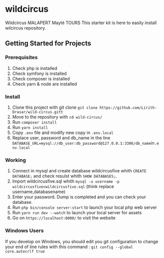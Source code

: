 # wildcircus
Wildcircus MALAPERT Mayté TOURS 
This starter kit is here to easily install wilcircus repository.
## Getting Started for Projects
### Prerequisites
1. Check php is installed
2. Check symfony is installed
3. Check composer is installed
4. Check yarn & node are installed
### Install
1. Clone this project with git clone `git clone https://github.com/Lirith-Drasar/wild-circus.gitt`
2. Move to the repository with `cd wild-circus/`
3. Run `composer install`
4. Run `yarn install`
5. Copy `.env` file and modify new copy in `.env.local`
6. Replace user, password and db_name in the line `DATABASE_URL=mysql://db_user:db_password@127.0.0.1:3306/db_name`in`.env.local`
### Working
1. Connect in mysql and create database wildcircusfive whith `CREATE DATABASE;` and check resulst whith `SHOW DATABASES;`.
2. Import wildcircusfive.sql whith `mysql -u username -p wildcircusfive<wildcircusfive.sql` (think replace username,databasename)
3. Enter your password. Dump is completed and you can check your database.
5. Run `php bin/console server:start` to launch your local php web server
6. Run `yarn run dev --watch` to launch your local server for assets
7. Go on `https://localhost:8000/` to visit the website
### Windows Users
If you develop on Windows, you should edit you git configuration to change your end of line rules with this command :
`git config --global core.autocrlf true`

